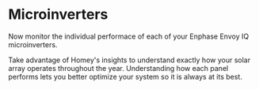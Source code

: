 # Microinverters

Now monitor the individual performace of each of your Enphase Envoy IQ microinverters.

Take advantage of Homey's insights to understand exactly how your solar array operates throughout the year. Understanding how each panel performs lets you better optimize your system so it is always at its best.
